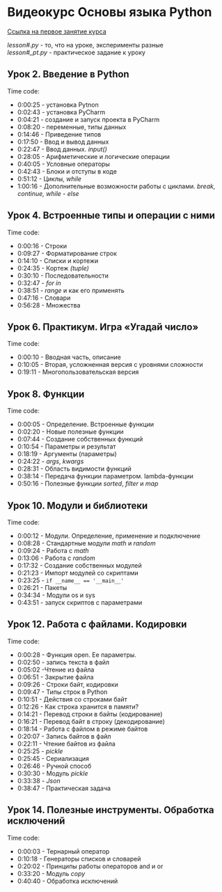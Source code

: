 # Видеокурс Основы языка Python

[Ссылка на первое занятие курса](<https://gb.ru/chapters/6295>)

*lesson#.py* - то, что на уроке, эксперименты разные  
*lesson#_pt.py* - практическое задание к уроку

## Урок 2. Введение в Python

Time code:

- 0:00:25 - установка Pytnon
- 0:02:43 - установка PyCharm
- 0:04:21 - создание и запуск проекта в PyCharm
- 0:08:20 - переменные, типы данных
- 0:14:46 - Приведение типов
- 0:17:50 -  Ввод и вывод данных
- 0:22:47 - Ввод данных. *input()*
- 0:28:05 - Арифметические и логические операции
- 0:40:05 - Условные операторы
- 0:42:43 - Блоки и отступы в коде
- 0:51:12 - Циклы, *while*
- 1:00:16 - Дополнительные возможности работы с циклами. *break, continue, while - else*

## Урок 4. Встроенные типы и операции с ними

Time code:

- 0:00:16 - Строки
- 0:09:27 - Форматирование строк
- 0:14:10 - Списки и кортежи
- 0:24:35 - Кортеж *(tuple)*
- 0:30:10 - Последовательности
- 0:32:47 - *for in*
- 0:38:51 - *range* и как его применять
- 0:47:16 - Словари
- 0:56:28 - Множества

## Урок 6. Практикум. Игра «Угадай число»

Time code:

- 0:00:10 - Вводная часть, описание
- 0:10:05 - Вторая, усложненная версия с уровнями сложности
- 0:19:11 - Многопользовательская версия

## Урок 8. Функции

Time code:

- 0:00:05 - Определение. Встроенные функции
- 0:02:20 - Новые полезные функции
- 0:07:44 - Создание собственных функций
- 0:10:54 - Параметры и результат
- 0:18:19 - Аргументы (параметры)
- 0:24:22 - *args*, *kwargs*
- 0:28:31 - Область видимости функций
- 0:38:14 - Передача функции параметром. lambda-функции
- 0:50:16 - Полезные функции *sorted*, *filter* и *map*

## Урок 10. Модули и библиотеки

Time code:

- 0:00:12 - Модули. Определение, применение и подключение
- 0:08:28 - Стандартные модули *math* и *random*
- 0:09:24 - Работа с *math*
- 0:13:06 - Работа с *random*
- 0:17:32 - Создание собственных модулей
- 0:21:23 - Импорт модулей со скриптами
- 0:23:25 - ```if __name__ == '__main__'```
- 0:26:21 - Пакеты
- 0:34:34 - Модули os и sys
- 0:43:51 - запуск скриптов с параметрами

## Урок 12. Работа с файлами. Кодировки

Time code:

- 0:00:28 - Функция open. Ее параметры.
- 0:02:50 - запись текста в файл
- 0:05:02 -Чтение из файла
- 0:06:51 - Закрытие файла
- 0:09:26 - Строки байт, кодировки
- 0:09:47 - Типы строк в Python
- 0:10:51 - Действия со строками байт
- 0:12:26 - Как строка хранится в памяти?
- 0:14:21 - Перевод строки в байты (кодирование)
- 0:16:21 - Перевод байт в строку (декодирование)
- 0:18:14 - Работа с файлом в режиме байтов
- 0:20:07 - Запись байтов в файл
- 0:22:11 - Чтение байтов из файла
- 0:25:25 - *pickle*
- 0:25:45 - Сериализация
- 0:26:46 - Ручной способ
- 0:30:30 - Модуль *pickle*
- 0:33:38 - *Json*
- 0:38:47 - Практическая задача

## Урок 14. Полезные инструменты. Обработка исключений

Time code:

- 0:00:03 - Тернарный оператор
- 0:10:18 - Генераторы списков и словарей
- 0:20:02 - Принципы работы операторов and и or
- 0:33:20 - Модуль *copy*
- 0:40:40 - Обработка исключений
